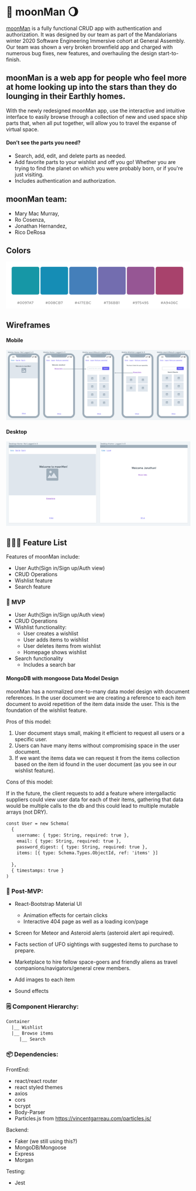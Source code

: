 # 👾 moonMan 🌖

[moonMan](http://moonman.surge.sh/ "moonMan, never forget to wonder") is a fully functional CRUD app with authentication and authorization. It was designed by our team as part of the Mandalorians winter 2020 Software Engineering Immersive cohort at General Assembly.  Our team was shown a very broken brownfield app and charged with numerous bug fixes, new features, and overhauling the design start-to-finish. 

## moonMan is a web app for people who feel more at home looking up into the stars than they do lounging in their Earthly homes.

With the newly redesigned moonMan app, use the interactive and intuitive interface to easily browse through a collection of new and used space ship parts that, when all put together, will allow you to travel the expanse of virtual space.

#### Don’t see the parts you need?

- Search, add, edit, and delete parts as needed.
- Add favorite parts to your wishlist and off you go! Whether you are trying to find the planet on which you were probably born, or if you're just visiting.
- Includes authentication and authorization.

## moonMan team:

- Mary Mac Murray,
- Ro Cosenza,
- Jonathan Hernandez,
- Rico DeRosa

## Colors

<img src="https://github.com/marymacmurray/done4today/blob/develop/color-palette.png">

## Wireframes

#### Mobile

<img src="mobile-mockup3.png">

#### Desktop

<img src="https://github.com/marymacmurray/done4today/blob/develop/desktop-mockup.png">

## 👩🏽‍🚀 Feature List

Features of moonMan include:

- User Auth(Sign in/Sign up/Auth view)
- CRUD Operations
- Wishlist feature
- Search feature

### 🚀 MVP

- User Auth(Sign in/Sign up/Auth view)
- CRUD Operations
- Wishlist functionality:
  - User creates a wishlist
  - User adds items to wishlist
  - User deletes items from wishlist
  - Homepage shows wishlist
- Search functionality
  - Includes a search bar

#### MongoDB with mongoose Data Model Design

moonMan has a normalized one-to-many data model design with document references.  In the user document we are creating a reference to each item document to avoid repetition of the item data inside the user.  This is the foundation of the wishlist feature.

Pros of this model:  
1. User document stays small, making it efficient to request all users or a specific user. 
2. Users can have many items without compromising space in the user document. 
3. If we want the items data we can request it from the items collection based on the item id found in the user document (as you see in our wishlist feature).

Cons of this model: 

If in the future, the client requests to add a feature where intergallactic suppliers could view user data for each of their items, gathering that data would be multiple calls to the db and this could lead to multiple mutable arrays (not DRY).

```
const User = new Schema(
  {
    username: { type: String, required: true },
    email: { type: String, required: true },
    password_digest: { type: String, required: true },
    items: [{ type: Schema.Types.ObjectId, ref: 'items' }]

  },
  { timestamps: true }
)
```


### 🌟 Post-MVP:

- React-Bootstrap Material UI

  - Animation effects for certain clicks
  - Interactive 404 page as well as a loading icon/page

- Screen for Meteor and Asteroid alerts (asteroid alert api required).
- Facts section of UFO sightings with suggested items to purchase to prepare.
- Marketplace to hire fellow space-goers and friendly aliens as travel companions/navigators/general crew members.
- Add images to each item
- Sound effects

### 🗒️ Component Hierarchy:

```
Container
  |__ Wishlist
  |__ Browse items
     |__ Search
```

### 📦 Dependencies:

FrontEnd:

- react/react router
- react styled themes
- axios
- cors
- bcrypt
- Body-Parser
- Particles.js from https://vincentgarreau.com/particles.js/

Backend:

- Faker (we still using this?)
- MongoDB/Mongoose
- Express
- Morgan

Testing:

- Jest
